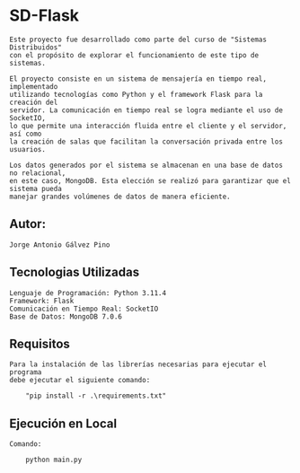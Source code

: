 # SD-Flask
    Este proyecto fue desarrollado como parte del curso de "Sistemas Distribuidos"
    con el propósito de explorar el funcionamiento de este tipo de sistemas.

    El proyecto consiste en un sistema de mensajería en tiempo real, implementado 
    utilizando tecnologías como Python y el framework Flask para la creación del 
    servidor. La comunicación en tiempo real se logra mediante el uso de SocketIO, 
    lo que permite una interacción fluida entre el cliente y el servidor, así como 
    la creación de salas que facilitan la conversación privada entre los usuarios.

    Los datos generados por el sistema se almacenan en una base de datos no relacional, 
    en este caso, MongoDB. Esta elección se realizó para garantizar que el sistema pueda 
    manejar grandes volúmenes de datos de manera eficiente.

## Autor:
    Jorge Antonio Gálvez Pino

## Tecnologias Utilizadas
    
    Lenguaje de Programación: Python 3.11.4
    Framework: Flask
    Comunicación en Tiempo Real: SocketIO
    Base de Datos: MongoDB 7.0.6

## Requisitos

    Para la instalación de las librerías necesarias para ejecutar el programa
    debe ejecutar el siguiente comando:

        "pip install -r .\requirements.txt"

## Ejecución en Local

    Comando:

        python main.py